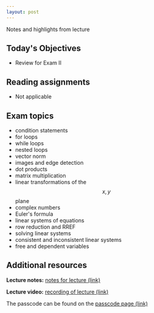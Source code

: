 ```yaml
---
layout: post
---
```


Notes and highlights from lecture

## Today's Objectives

* Review for Exam II

## Reading assignments

*  Not applicable

##  Exam topics

* condition statements
* for loops
* while loops
* nested loops
* vector norm
* images and edge detection
* dot products
* matrix multiplication
* linear transformations of the $$x,y$$ plane
* complex numbers
* Euler's formula
* linear systems of equations
* row reduction and RREF
* solving linear systems
* consistent and inconsistent linear systems
* free and dependent variables


## Additional resources

**Lecture notes:** <a target="_parent" href="https://wcasper.github.io/math107spring2021/extras/notes/2021-04-12-Note-09-51.pdf">notes for lecture (link)</a>

**Lecture video:** <a target="_parent" href="https://fullerton.zoom.us/rec/share/6gLurzLQGDNeuU4KRgz9uo9o3Xd4AOqIGQIQUXlOyz6VPzdwivwIB-OmwA2kKyph.VFudM6DsDKNoG_AD">recording of lecture (link)</a>

The passcode can be found on the <a target="_parent" href="https://csufullerton.instructure.com/courses/3127326/pages/video-lecture-keys">passcode page (link)</a>


